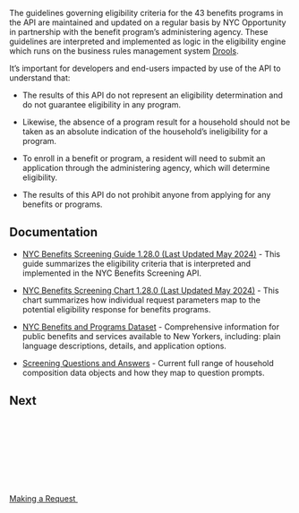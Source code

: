 The guidelines governing eligibility criteria for the 43 benefits programs in the API are maintained and updated on a regular basis by NYC Opportunity in partnership with the benefit program’s administering agency. These guidelines are interpreted and implemented as logic in the eligibility engine which runs on the business rules management system <a href="http://drools.org/" target="_blank">Drools</a>.

It’s important for developers and end-users impacted by use of the API to understand that:

* The results of this API do not represent an eligibility determination and do not guarantee eligibility in any program.

* Likewise, the absence of a program result for a household should not be taken as an absolute indication of the household’s ineligibility for a program.

* To enroll in a benefit or program, a resident will need to submit an application through the administering agency, which will determine eligibility.

* The results of this API do not prohibit anyone from applying for any benefits or programs.

## Documentation

* <a href="https://github.com/CityOfNewYork/screeningapi-docs/blob/53f393dfa96ec69c0968d5fb2b0bd46ea1a82eec/NYC_Benefits_Screening_Guide_1.28.0.pdf" target="_blank" data-track-key='Benefits Screening Guide' data-track-data='[{"event":"benefits-screening-guide"}]' target='_blank' rel="nofollow noopener">NYC Benefits Screening Guide 1.28.0 (Last Updated May 2024)</a> - This guide summarizes the eligibility criteria that is interpreted and implemented in the NYC Benefits Screening API.

* <a href="https://github.com/CityOfNewYork/screeningapi-docs/blob/53f393dfa96ec69c0968d5fb2b0bd46ea1a82eec/NYC_Benefits_Screening_Chart_1.28.0.pdf" data-js='track' data-track-key='Benefits Screening Chart' data-track-data='[{"event":"benefits-screening-chart"}]' target='_blank' rel="nofollow noopener">NYC Benefits Screening Chart 1.28.0 (Last Updated May 2024)</a> - This chart summarizes how individual request parameters map to the potential eligibility response for benefits programs.

* <a href='https://data.cityofnewyork.us/Social-Services/Benefits-and-Programs-API/kvhd-5fmu' target='_blank' rel="nofollow noopener">NYC Benefits and Programs Dataset</a> - Comprehensive information for public benefits and services available to New Yorkers, including: plain language descriptions, details, and application options.

* <a href='https://docs.google.com/spreadsheets/d/1o5INY8wZwhu92oJt6R9CzhiI8I5HMK86qOXd_ceh5w0/edit' target='_blank' rel="nofollow noopener">Screening Questions and Answers</a> - Current full range of household composition data objects and how they map to question prompts.

## Next

<a href="making-a-request" title="Making a Request" class="btn">Making a Request <svg aria-hidden="true" class="icon-ui mis-1"><use xlink:href="#feather-arrow-right"></use></svg></a>

